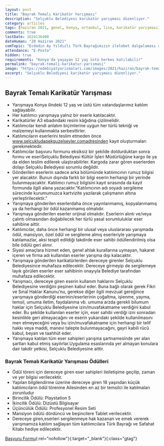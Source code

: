 ```yaml
---
layout: post
title: "Bayrak Temalı Karikatür Yarışması"
description: "Selçuklu Belediyesi karikatür yarışması düzenliyor."
category: articles
tags: [haziran 2021, genel, konya, ortaokul, lise, karikatür yarışması]
comments: true
lastDate: 1624136400    
dateHuman: "20 Haziran 2021"
comTopic: "Ecdadın Ay Yıldızlı Türk Bayrağımızın ilelebet dalgalaması adına istiklal ve hak yolunda verdiği mücadele."
attendance: "E-Posta"
hidden: true
requirements: "Konya'da yaşayan 12 yaş üstü herkes katılabilir"
permalink: "bayrak-temali-karikatur-yarismasi"
image: "https://edebiyatyarismalari.com/images/2021/haziran/bayrak-temali-karikatur-yarismasi.jpg"
excerpt: "Selçuklu Belediyesi karikatür yarışması düzenliyor."
---
```


## Bayrak Temalı Karikatür Yarışması
- Yarışmaya Konya ilindeki 12 yaş ve üstü tüm vatandaşlarımız katılım sağlayabilir.
- Her katılımcı yarışmaya yalnız bir eserle katılacaktır.
- Karikatürler A3 ebadındaki resim kâğıdına çizilmelidir.
- Katılımcılar kendi anlatım biçimlerine uygun her türlü tekniği ve malzemeyi kullanmakta serbesttirler.
- Katılımcıların eserlerini teslim etmeden önce www.selcukludapekguzelseyler.comadresinden kayıt oluşturmaları gerekmektedir.
- Katılımcılar başvuru formunu eksiksiz bir şekilde doldurduktan sonra formu ve eseriSelçuklu Belediyesi Kültür İşleri Müdürlüğüne kargo ile ya da elden teslim edilerek ulaştırabilirler. Kargoda zarar gören eserlerden dolayı Selçuklu Belediyesi sorumlu değildir.
- Gönderilen eserlerin sadece arka bölümünde katılımcının rumuz bilgisi yer alacaktır. Bunun dışında farklı bir bilgi eserin herhangi bir yerinde bulunmayacaktır. Katılımcı rumuz bilgisini kayıt sırasında da kayıt formunda ilgili alana yazacaktır.”Katılımcının adı soyadı sergileme sürecinde kurumumuzca kartvizite yazılarak çalışmanın altına yerleştirilecektir.”
- Yarışmaya gönderilen eserlerdaha önce yayınlanmamış, kopyalanmamış ya da herhangi bir ödül kazanmamış olmalıdır.
- Yarışmaya gönderilen eserler orijinal olmalıdır. Eserlerin alıntı ve/veya çalıntı olmasından doğabilecek her türlü yasal sorumluluklar eser sahibine aittir.
- Katılımcılar, daha önce herhangi bir ulusal veya uluslararası yarışmada ödül, mansiyon, özel ödül ve sergileme almış eserleriyle yarışmaya katılamazlar, aksi tespit edildiği takdirde eser sahibi ödüllendirilmiş olsa bile ödülü geri alınır.
- Siyasi amaçlara hizmet eden, genel ahlak kurallarına uymayan, hakaret içeren ve firma adı kullanılan eserler yarışma dışı kalacaktır.
- Yarışmaya gönderilen karikatürlerden dereceye girenler Selçuklu Belediyesince muhafaza edilecektir. Dereceye girmeyip de sergilemeye layık görülen eserler eser sahibinin onayıyla Belediye tarafından muhafaza edilecektir.
- Yarışmacı, dereceye giren eserin kullanım haklarını Selçuklu Belediyesine verdiğini peşinen kabul eder. Buna bağlı olarak gerek Fikri ve Sınaî Haklar Kanunu’nu, gerekse diğer ilgili mevzuat gereğince yarışmaya gönderdiği eserinin/eserlerinin çoğaltma, işlenme, yayma, temsil, umuma iletim, faydalanma vb. umuma arzda gerekli bilumum haklar için Selçuklu Belediyesine izin/muvafakatname verdiğini kabul eder. Bu şekilde kullanılan eserler için, eser sahibi verdiği izni sonradan kesinlikle geri almayacağını ve eserin yukarıdaki şekilde kullanılmasını men etmeyeceğini veya bu izin/muvafakatname için herhangi bir telif hakkı veya maddi, manevi talepte bulunmayacağını, gayri kabili rücû kabul, beyan ve taahhüt eder.
- Yarışmaya katılan tüm eser sahipleri yarışma şartnamesinde yer alan şartları kabul etmiş sayılırlar.Uygulama esaslarında yer almayan konulara dair takdir yetkisi, Selçuklu Belediyesine aittir.

### Bayrak Temalı Karikatür Yarışması Ödülleri
- Ödül töreni için dereceye giren eser sahipleri ileiletişime geçilip, zaman ve yer bilgisi verilecektir.
- Yapılan bilgilendirme üzerine dereceye giren 18 yaşından küçük katılımcıların ödül törenine Ailesinden en az bir temsilci ile katılmaları zorunludur
- Birincilik Ödülü: Playstation 5
- İkincilik Ödülü: Dizüstü Bilgisayar
- Üçüncülük Ödülü: Profesyonel Resim Seti
- Mansiyon ödülü dördüncü ve beşincilere Tablet verilecektir.
- Dereceye giren,eserleri sergilenmeye hak kazanan ve emek vererek yarışmamıza katılım sağlayan tüm katılımcılara Türk Bayrağı ve Safahat Kitabı hediye edilecektir.

[Başvuru Formu](www.selcukludapekguzelseyler.com){:rel="nofollow"}{:target="_blank"}{:class="gtag"}


